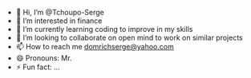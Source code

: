 - 👋 Hi, I’m @Tchoupo-Serge
- 👀 I’m interested in finance
- 🌱 I’m currently learning coding to improve in my skills
- 💞️ I’m looking to collaborate on open mind to work on similar projects
- 📫 How to reach me domrichserge@yahoo.com
- 😄 Pronouns: Mr.
- ⚡ Fun fact: ...

<!---
Tchoupo-Serge/Tchoupo-Serge is a ✨ special ✨ repository because its `README.md` (this file) appears on your GitHub profile.
You can click the Preview link to take a look at your changes.
--->

